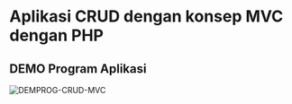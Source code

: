 # Aplikasi CRUD dengan konsep MVC dengan PHP
## DEMO Program Aplikasi
![DEMPROG-CRUD-MVC](https://user-images.githubusercontent.com/74296102/103136468-41363180-46f3-11eb-832a-f68645950ffe.gif)
